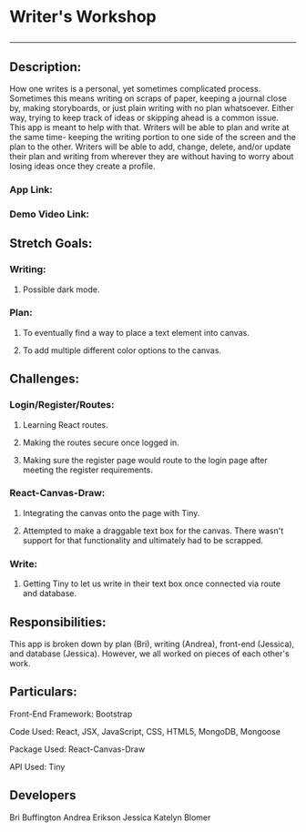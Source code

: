 # Writer's Workshop<hr>

## Description:

How one writes is a personal, yet sometimes complicated process. Sometimes this means writing on scraps of paper, keeping a journal close by, making storyboards, or just plain writing with no plan whatsoever. Either way, trying to keep track of ideas or skipping ahead is a common issue. This app is meant to help with that. Writers will be able to plan and write at the same time- keeping the writing portion to one side of the screen and the plan to the other. Writers will be able to add, change, delete, and/or update their plan and writing from wherever they are without having to worry about losing ideas once they create a profile.

### App Link:

### Demo Video Link:

## Stretch Goals:

### Writing:

1. Possible dark mode.

### Plan:

1. To eventually find a way to place a text element into canvas.

2. To add multiple different color options to the canvas.

## Challenges:

### Login/Register/Routes:

1. Learning React routes.

2. Making the routes secure once logged in.

3. Making sure the register page would route to the login page after meeting the register requirements.

### React-Canvas-Draw:

1. Integrating the canvas onto the page with Tiny.

2. Attempted to make a draggable text box for the canvas. There wasn't support for that functionality and ultimately had to be scrapped.

### Write:

1. Getting Tiny to let us write in their text box once connected via route and database.

## Responsibilities:

This app is broken down by plan (Bri), writing (Andrea), front-end (Jessica), and database (Jessica). However, we all worked on pieces of each other's work.

## Particulars:
Front-End Framework: Bootstrap

Code Used: React, JSX, JavaScript, CSS, HTML5, MongoDB, Mongoose

Package Used: React-Canvas-Draw

API Used: Tiny 

## Developers
Bri Buffington
Andrea Erikson
Jessica Katelyn Blomer